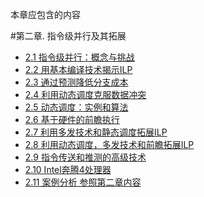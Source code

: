本章应包含的内容

#第二章. 指令级并行及其拓展

- [2.1 指令级并行：概念与挑战](2.1.html)
- [2.2 用基本编译技术揭示ILP](2.2.html)
- [2.3 通过预测降低分支成本](2.3.html)
- [2.4 利用动态调度克服数据冲突](2.4.html)
- [2.5 动态调度：实例和算法](2.5.html)
- [2.6 基于硬件的前瞻执行](2.6.html)
- [2.7 利用多发技术和静态调度拓展ILP](2.7.html)
- [2.8 利用动态调度，多发技术和前瞻拓展ILP](2.8.html)
- [2.9 指令传送和推测的高级技术](2.9.html)
- [2.10 Intel奔腾4处理器](2.10.html)
- [2.11 案例分析 参照第二章内容](2.11.html)